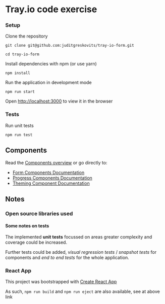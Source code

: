 # Tray.io code exercise

### Setup

Clone the repository

```
git clone git@github.com:juditgreskovits/tray-io-form.git

cd tray-io-form
```

Install dependencies with npm (or use yarn)

```
npm install
```

Run the application in development mode

```
npm run start
```

Open [http://localhost:3000](http://localhost:3000) to view it in the browser

### Tests

Run unit tests

```
npm run test
```

## Components

Read the [Components overview](src/components/README.md) or go directly to:

- [Form Components Documentation](src/components/form/README.md)
- [Progress Components Documentation](src/components/progress/README.md)
- [Theming Component Documentation](src/components/theme/README.md)

## Notes

### Open source libraries used

#### Some notes on tests

The implemented **unit tests** focussed on areas greater complexity and coverage could be increased.

Further tests could be added, _visual regression tests_ / _snapshot tests_ for components and _end to end tests_ for the whole application.

### React App

This project was bootstrapped with [Create React App](https://github.com/facebook/create-react-app)

As such, `npm run build` and `npm run eject` are also available, see at above link
